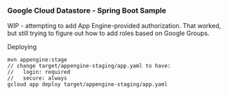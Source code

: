 ### Google Cloud Datastore - Spring Boot Sample

WIP - attempting to add App Engine-provided authorization.
That worked, but still trying to figure out how to add roles based on Google Groups.

Deploying

    mvn appengine:stage
    // change target/appengine-staging/app.yaml to have:
    //   login: required
    //   secure: always
    gcloud app deploy target/appengine-staging/app.yaml